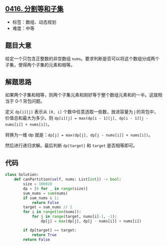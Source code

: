 ## [0416. 分割等和子集](https://leetcode-cn.com/problems/partition-equal-subset-sum/)

- 标签：数组、动态规划
- 难度：中等

## 题目大意

给定一个只包含正整数的非空数组 `nums`。要求判断是否可以将这个数组分成两个子集，使得两个子集的元素和相等。

## 解题思路

如果两个子集和相等，则两个子集元素和刚好等于整个数组元素和的一半。这就相当于 0-1 背包问题。

定义 `dp[i][j]` 表示从 `[0, i]` 个数中任意选取一些数，放进容量为 j 的背包中，价值总和最大为多少。则 `dp[i][j] = max(dp[i - 1][j], dp[i - 1][j - nums[i]] + nums[i])`。

转换为一维 dp 就是：`dp[j] = max(dp[j], dp[j - nums[i]] + nums[i])`。

然后进行递归求解。最后判断 `dp[target]` 和 `target` 是否相等即可。

## 代码

```Python
class Solution:
    def canPartition(self, nums: List[int]) -> bool:
        size = 100010
        dp = [0 for _ in range(size)]
        sum_nums = sum(nums)
        if sum_nums & 1:
            return False
        target = sum_nums // 2
        for i in range(len(nums)):
            for j in range(target, nums[i]-1, -1):
                dp[j] = max(dp[j], dp[j - nums[i]] + nums[i])

        if dp[target] == target:
            return True
        return False
```

